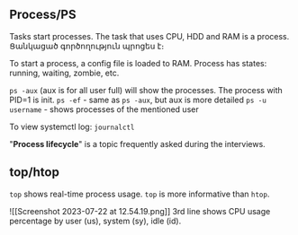 ## Process/PS

Tasks start processes. The task that uses CPU, HDD and RAM is a process. 
Ցանկացած գործողություն պրոցես է։

To start a process, a config file is loaded to RAM. Process has states: running, waiting, zombie, etc.

`ps -aux` (aux is for all user full) will show the processes. The process with PID=1 is init. 
`ps -ef` - same as `ps -aux`, but aux is more detailed
`ps -u username` - shows processes of the mentioned user

To view systemctl log:
`journalctl`

"**Process lifecycle**" is a topic frequently asked during the interviews.

## top/htop

`top` shows real-time process usage. `top` is more informative than `htop`.

![[Screenshot 2023-07-22 at 12.54.19.png]]
3rd line shows CPU usage percentage by user (us), system (sy), idle (id). 




